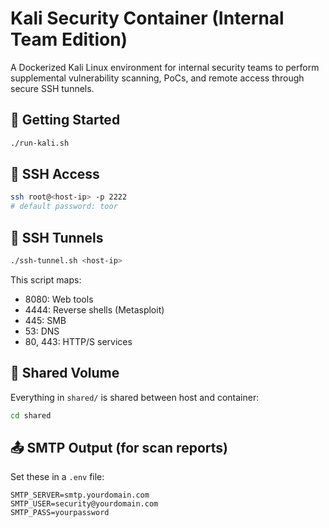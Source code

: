 # Kali Security Container (Internal Team Edition)

A Dockerized Kali Linux environment for internal security teams to perform supplemental vulnerability scanning, PoCs, and remote access through secure SSH tunnels.

## 🚀 Getting Started

```bash
./run-kali.sh
```

## 🔐 SSH Access

```bash
ssh root@<host-ip> -p 2222
# default password: toor
```

## 🔄 SSH Tunnels

```bash
./ssh-tunnel.sh <host-ip>
```

This script maps:
- 8080: Web tools
- 4444: Reverse shells (Metasploit)
- 445: SMB
- 53: DNS
- 80, 443: HTTP/S services

## 📂 Shared Volume

Everything in `shared/` is shared between host and container:
```bash
cd shared
```

## 📤 SMTP Output (for scan reports)

Set these in a `.env` file:
```
SMTP_SERVER=smtp.yourdomain.com
SMTP_USER=security@yourdomain.com
SMTP_PASS=yourpassword
```
